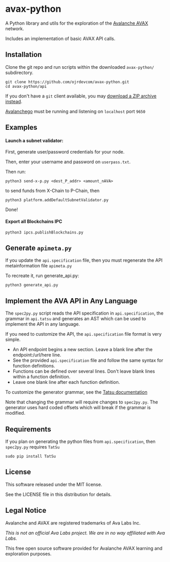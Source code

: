 # avax-python

A Python library and utils for the exploration of the [Avalanche AVAX](https://crypto.bi/category/avax/) network.

Includes an implementation of basic AVAX API calls.

## Installation

Clone the git repo and run scripts within the downloaded `avax-python/` subdirectory.


    git clone https://github.com/ojrdevcom/avax-python.git
    cd avax-python/api

If you don't have a `git` client available, you may [download a ZIP archive instead](https://github.com/ojrdevcom/avax-python/archive/master.zip).

[Avalanchego](https://github.com/ava-labs/avalanchego) must be running and listening on `localhost` port `9650`

## Examples

#### Launch a subnet validator:

First, generate user/password credentials for your node. 

Then, enter your username and password on `userpass.txt`.

Then run: 

    python3 send-x-p.py <dest_P_addr> <amount_nAVA> 

to send funds from X-Chain to P-Chain, then

    python3 platform.addDefaultSubnetValidator.py

Done!


#### Export all Blockchains IPC

    python3 ipcs.publishBlockchains.py

## Generate `apimeta.py`

If you update the `api.specification` file, then you must regenerate the API metainformation file `apimeta.py`

To recreate it, run generate_api.py:

```
python3 generate_api.py
```

## Implement the AVA API in Any Language

The `spec2py.py` script reads the API specification in `api.specification`, the grammar in `api.tatsu` and generates an AST which can be
used to implement the API in any language.

If you need to customize the API, the `api.specification` file format is very simple. 

* An API endpoint begins a new section. Leave a blank line after the endpoint:/url/here line.
* See the provided `api.specification` file and follow the same syntax for function definitions.
* Functions can be defined over several lines. Don't leave blank lines within a function definition.
* Leave one blank line after each function definition.

To customize the generator grammar, see the [Tatsu documentation](https://tatsu.readthedocs.io/en/stable/syntax.html) 

Note that changing the grammar will require changes to `spec2py.py`. The generator uses hard coded offsets which will break if the grammar is modified.

## Requirements

If you plan on generating the python files from `api.specification`, then `spec2py.py` requires `TatSu`

    sudo pip install TatSu    

## License

This software released under the MIT license.

See the LICENSE file in this distribution for details.

## Legal Notice

Avalanche and AVAX are registered trademarks of Ava Labs Inc.

*This is not an official Ava Labs project. We are in no way affiliated with Ava Labs.*

This free open source software provided for Avalanche AVAX learning and exploration purposes.
